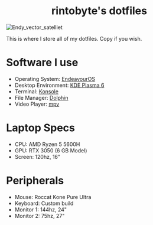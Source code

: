 <h1 align="center">rintobyte's dotfiles</h1>

![Endy_vector_satelliet](https://github.com/rintobyte/dot-files/assets/166648650/e2319d33-d230-425b-b503-932c67263790)

This is where I store all of my dotfiles. Copy if you wish.

# Software I use
- Operating System: [EndeavourOS](https://endeavouros.com/)
- Desktop Environment: [KDE Plasma 6](https://kde.org/plasma-desktop/)
- Terminal: [Konsole](https://github.com/KDE/konsole)
- File Manager: [Dolphin](https://github.com/KDE/dolphin)
- Video Player: [mpv](https://github.com/mpv-player/mpv)

# Laptop Specs
- CPU: AMD Ryzen 5 5600H
- GPU: RTX 3050 (6 GB Model)
- Screen: 120hz, 16"

# Peripherals
- Mouse: Roccat Kone Pure Ultra
- Keyboard: Custom build
- Monitor 1: 144hz, 24"
- Monitor 2: 75hz, 27"

